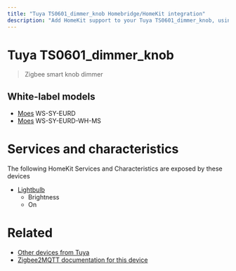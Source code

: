 ```yaml
---
title: "Tuya TS0601_dimmer_knob Homebridge/HomeKit integration"
description: "Add HomeKit support to your Tuya TS0601_dimmer_knob, using Homebridge, Zigbee2MQTT and homebridge-z2m."
---
```

<!---
This file has been GENERATED using src/docgen/docgen.ts
DO NOT EDIT THIS FILE MANUALLY!
-->
# Tuya TS0601_dimmer_knob
> Zigbee smart knob dimmer


## White-label models
* [Moes](../index.md#moes) WS-SY-EURD
* [Moes](../index.md#moes) WS-SY-EURD-WH-MS

# Services and characteristics
The following HomeKit Services and Characteristics are exposed by
these devices

* [Lightbulb](../../light.md)
  * Brightness
  * On


# Related
* [Other devices from Tuya](../index.md#tuya)
* [Zigbee2MQTT documentation for this device](https://www.zigbee2mqtt.io/devices/TS0601_dimmer_knob.html)